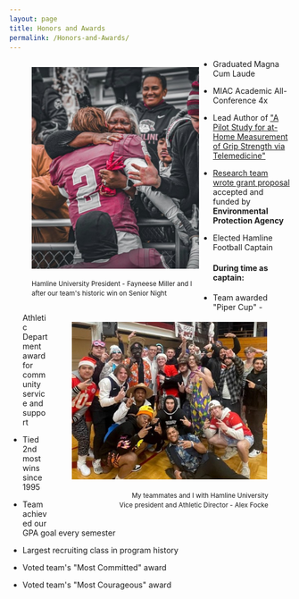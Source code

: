 ```yaml
---
layout: page
title: Honors and Awards
permalink: /Honors-and-Awards/
---
```


<figure style="float: left; margin-right: 25px">

<img src="/prez_miller.jpg" width="300"/>

<figcaption style="text-align: left">

<small>Hamline University President - Fayneese Miller and I <br />after our team's historic win on Senior Night</small>

</figcaption>

</figure>

-   Graduated Magna Cum Laude

-   MIAC Academic All-Conference 4x

-   Lead Author of ["A Pilot Study for at-Home Measurement of Grip Strength via Telemedicine"](https://www.tridhascholars.org/pdfs/a-pilot-study-for-at-home-measurement-of-grip-strength-via-telemedicine-JOCCR-6-S11-1063.pdf)

-   [Research team wrote grant proposal](https://www.hamline.edu/news/2023/08/hamline-awarded-epa-grant-research-lead-detection-drinking-water) accepted and funded by **Environmental Protection Agency**

-   Elected Hamline Football Captain

<figure style="float: right">

<img src="/mr_focke.jpg" width="350" style="padding:2px"/>

<figcaption style="text-align: right">

<small>My teammates and I with Hamline University <br />Vice president and Athletic Director - Alex Focke</small>

</figcaption>

</figure>

#### During time as captain:

-   Team awarded "Piper Cup" - Athletic Department award for community service and support

-   Tied 2nd most wins since 1995

-   Team achieved our GPA goal every semester

-   Largest recruiting class in program history

-   Voted team's "Most Committed" award

-   Voted team's "Most Courageous" award
